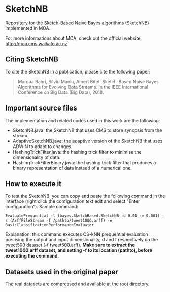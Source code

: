 # SketchNB
Repository for the Sketch-Based Naive Bayes algorithms (SketchNB) implemented in MOA.

For more informations about MOA, check out the official website: 
http://moa.cms.waikato.ac.nz

## Citing SketchNB
To cite the SketchNB in a publication, please cite the following paper: 
> Maroua Bahri, Silviu Maniu, Albert Bifet.
> Sketch-Based Naive Bayes Algorithms for Evolving Data Streams. In the IEEE International Conference on Big Data (Big Data), 2018.

## Important source files
The implementation and related codes used in this work are the following: 
* SketchNB.java: the SketchNB that uses CMS to store synopsis from the stream.
* AdaptiveSketchNB.java: the adaptive version of the SketchNB that uses ADWIN to adapt to changes.
* HashingTrickFilter.java: the hashing trick filter to minimise the dimensionality of data.
* HashingTrickFilterBinary.java: the hashing trick filter that produces a binary representation of data instead of a numerical one.

## How to execute it
To test the SketchNB, you can copy and paste the following command in the interface (right click the configuration text edit and select "Enter configuration”).
Sample command: 

`EvaluatePrequential -l (bayes.SketchBased.SketchNB -d 0.01 -e 0.001) -s (ArffFileStream -f /pathto/tweet1000.arff) -e BasicClassificationPerformanceEvaluator`

Explanation: this command executes CS-kNN prequential evaluation precising the output and input dimensionality, d and f respectively on the tweet500 dataset (-f tweet500.arff). 
**Make sure to extract the tweet1000.arff dataset, and setting -f to its location (pathto), before executing the command.**

## Datasets used in the original paper
The real datasets are compressed and available at the root directory. 

